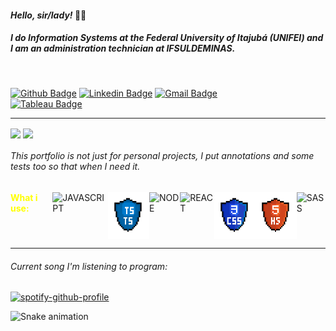 <h4><i>Hello, sir/lady! </i>🧓👵</h4>

<h5>I do Information Systems at the Federal University of Itajubá (UNIFEI) and I am an administration technician at IFSULDEMINAS.</h5>

<br>

[![Github Badge](https://img.shields.io/badge/-Github-000?style=flat-square&logo=Github&logoColor=white&link=https://github.com/robsonshockwave)](https://github.com/robsonshockwave)
[![Linkedin Badge](https://img.shields.io/badge/-LinkedIn-blue?style=flat-square&logo=Linkedin&logoColor=white&link=https://www.linkedin.com/in//)](https://www.linkedin.com/in//)
[![Gmail Badge](https://img.shields.io/badge/-Gmail-c14438?style=flat-square&logo=Gmail&logoColor=white&link=mailto:robsondearruda1999@gmail.com)](mailto:robsondearruda1999@gmail.com)  
[![Tableau Badge](https://shields.io/badge/-Tableau-orange?style=flat-square&link=https://public.tableau.com/profile/robson.de.arruda.silva#!/?newProfile=&activeTab=0)](https://public.tableau.com/profile/robson.de.arruda.silva#!/?newProfile=&activeTab=0)

<hr>

</a>
  <img align="center" src="https://github-readme-stats.vercel.app/api?username=robsonshockwave&bg_color=30,e96443,904e95&title_color=fff&text_color=fff" />
  <img align="center" src="https://github-readme-stats.vercel.app/api/top-langs/?username=robsonshockwave&layout=compact&theme=kacho_ga" />
</a>

<h6>This portfolio is not just for personal projects, I put annotations and some tests too so that when I need it.</h6>

<div style="display:flex">
  <span style="color: yellow"><b>What i use:</b></span>
  <a> 
    <img align="center" src="https://github.com/gustavofbc/pixel_of_shields/blob/main/base/javascript.png" alt="JAVASCRIPT" height="75" width="75" />
  </a>
  <a> 
    <img align="center" src="https://github.com/gustavofbc/pixel_of_shields/blob/main/base/typescript.png" alt="TYPESCRIPT" height="75" width="75" />
  </a>
  <a> 
    <img align="center" src="https://github.com/gustavofbc/pixel_of_shields/blob/main/base/node.png" alt="NODE" height="75" width="75" />
  </a>
  <a> 
    <img align="center" src="https://github.com/gustavofbc/pixel_of_shields/blob/main/base/react.png" alt="REACT" height="75" width="75" />
  </a>
  <a> 
    <img align="center" src="https://github.com/gustavofbc/pixel_of_shields/blob/main/base/css.png" alt="CSS3" height="75" width="75" />
  </a>
  <a> 
    <img align="center" src="https://github.com/gustavofbc/pixel_of_shields/blob/main/base/html.png" alt="HTML5" height="75" width="75" />
  </a>
  <a> 
    <img align="center" src="https://github.com/gustavofbc/pixel_of_shields/blob/main/base/sass.png" alt="SASS" height="75" width="75" />
  </a>
</div>

<hr>

<h6>Current song I'm listening to program:</h6>

[![spotify-github-profile](https://spotify-github-profile.vercel.app/api/view?uid=kirapeixes&cover_image=true&theme=default)](https://spotify-github-profile.vercel.app/api/view?uid=kirapeixes&redirect=true)

![Snake animation](https://github.com/robsonshockwave/robsonshockwave/blob/output/github-contribution-grid-snake.svg)
